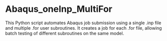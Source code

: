 # Abaqus_oneInp_MultiFor
This Python script automates Abaqus job submission using a single .inp file and multiple .for user subroutines. It creates a job for each .for file, allowing batch testing of different subroutines on the same model.
